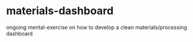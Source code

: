 # materials-dashboard
ongoing mental-exercise on how to develop a clean materials/processing dashboard
